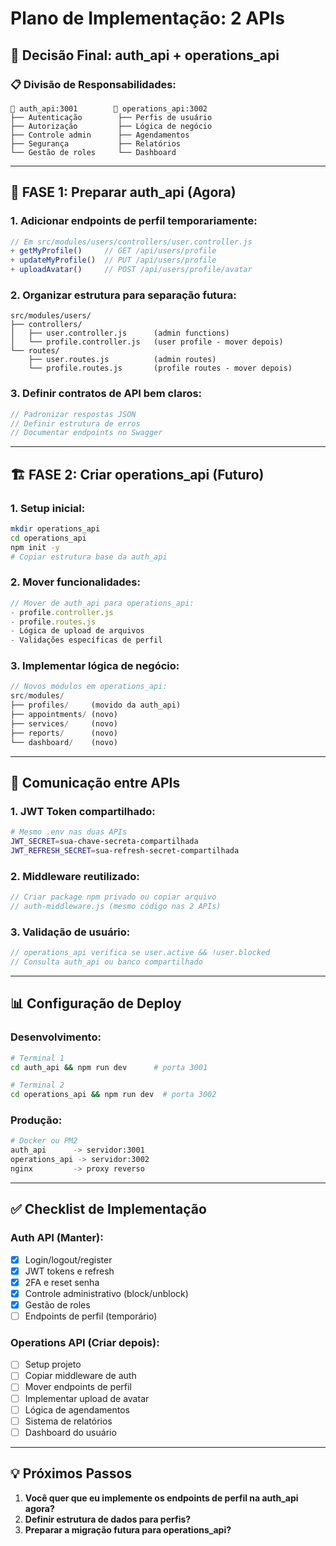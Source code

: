 # Plano de Implementação: 2 APIs

## 🎯 **Decisão Final: auth_api + operations_api**

### 📋 **Divisão de Responsabilidades:**

```
🔐 auth_api:3001        🏢 operations_api:3002
├── Autenticação        ├── Perfis de usuário
├── Autorização         ├── Lógica de negócio  
├── Controle admin      ├── Agendamentos
├── Segurança           ├── Relatórios
└── Gestão de roles     └── Dashboard
```

---

## 🚀 **FASE 1: Preparar auth_api (Agora)**

### 1. **Adicionar endpoints de perfil temporariamente:**
```javascript
// Em src/modules/users/controllers/user.controller.js
+ getMyProfile()     // GET /api/users/profile
+ updateMyProfile()  // PUT /api/users/profile
+ uploadAvatar()     // POST /api/users/profile/avatar
```

### 2. **Organizar estrutura para separação futura:**
```
src/modules/users/
├── controllers/
│   ├── user.controller.js      (admin functions)
│   └── profile.controller.js   (user profile - mover depois)
└── routes/
    ├── user.routes.js          (admin routes)
    └── profile.routes.js       (profile routes - mover depois)
```

### 3. **Definir contratos de API bem claros:**
```javascript
// Padronizar respostas JSON
// Definir estrutura de erros
// Documentar endpoints no Swagger
```

---

## 🏗️ **FASE 2: Criar operations_api (Futuro)**

### 1. **Setup inicial:**
```bash
mkdir operations_api
cd operations_api
npm init -y
# Copiar estrutura base da auth_api
```

### 2. **Mover funcionalidades:**
```javascript
// Mover de auth_api para operations_api:
- profile.controller.js
- profile.routes.js
- Lógica de upload de arquivos
- Validações específicas de perfil
```

### 3. **Implementar lógica de negócio:**
```javascript
// Novos módulos em operations_api:
src/modules/
├── profiles/     (movido da auth_api)
├── appointments/ (novo)
├── services/     (novo)
├── reports/      (novo)
└── dashboard/    (novo)
```

---

## 🔗 **Comunicação entre APIs**

### 1. **JWT Token compartilhado:**
```bash
# Mesmo .env nas duas APIs
JWT_SECRET=sua-chave-secreta-compartilhada
JWT_REFRESH_SECRET=sua-refresh-secret-compartilhada
```

### 2. **Middleware reutilizado:**
```javascript
// Criar package npm privado ou copiar arquivo
// auth-middleware.js (mesmo código nas 2 APIs)
```

### 3. **Validação de usuário:**
```javascript
// operations_api verifica se user.active && !user.blocked
// Consulta auth_api ou banco compartilhado
```

---

## 📊 **Configuração de Deploy**

### **Desenvolvimento:**
```bash
# Terminal 1
cd auth_api && npm run dev      # porta 3001

# Terminal 2  
cd operations_api && npm run dev  # porta 3002
```

### **Produção:**
```bash
# Docker ou PM2
auth_api      -> servidor:3001
operations_api -> servidor:3002
nginx         -> proxy reverso
```

---

## ✅ **Checklist de Implementação**

### **Auth API (Manter):**
- [x] Login/logout/register
- [x] JWT tokens e refresh
- [x] 2FA e reset senha
- [x] Controle administrativo (block/unblock)
- [x] Gestão de roles
- [ ] Endpoints de perfil (temporário)

### **Operations API (Criar depois):**
- [ ] Setup projeto
- [ ] Copiar middleware de auth
- [ ] Mover endpoints de perfil
- [ ] Implementar upload de avatar
- [ ] Lógica de agendamentos
- [ ] Sistema de relatórios
- [ ] Dashboard do usuário

---

## 💡 **Próximos Passos**

1. **Você quer que eu implemente os endpoints de perfil na auth_api agora?**
2. **Definir estrutura de dados para perfis?**
3. **Preparar a migração futura para operations_api?**

